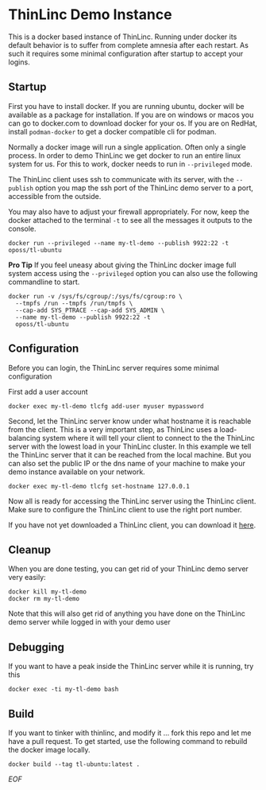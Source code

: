 # ThinLinc Demo Instance

This is a docker based instance of ThinLinc. Running under docker its default
behavior is to suffer from complete amnesia after each restart. As such
it requires some minimal configuration after startup to accept your logins.

## Startup

First you have to install docker. If you are running ubuntu, docker will be
available as a package for installation. If you are on windows or macos you
can go to docker.com to download docker for your os. If you are on RedHat,
install `podman-docker` to get a docker compatible cli for podman.

Normally a docker image will run a single application.  Often only a single
process.  In order to demo ThinLinc we get docker to run an entire linux
system for us.  For this to work, docker needs to run in `--privileged` mode.

The ThinLinc client uses ssh to communicate with its server, 
with the `--publish` option you map the ssh port of the ThinLinc demo server
to a port, accessible from the outside. 

You may also have to adjust your firewall appropriately. For now, keep the
docker attached to the terminal `-t` to see all the messages it outputs
to the console.

```console
docker run --privileged --name my-tl-demo --publish 9922:22 -t oposs/tl-ubuntu
```

**Pro Tip** If you feel uneasy about giving the ThinLinc docker image full
system access using the `--privileged` option you can also use the following
commandline to start.

```console
docker run -v /sys/fs/cgroup/:/sys/fs/cgroup:ro \
  --tmpfs /run --tmpfs /run/tmpfs \
  --cap-add SYS_PTRACE --cap-add SYS_ADMIN \
  --name my-tl-demo --publish 9922:22 -t
  oposs/tl-ubuntu
```

## Configuration

Before you can login, the ThinLinc server requires some minimal configuration

First add a user account

```console
docker exec my-tl-demo tlcfg add-user myuser mypassword
```

Second, let the ThinLinc server know under what hostname it is reachable from the client.
This is a very important step, as ThinLinc uses a load-balancing system where it will
tell your client to connect to the the ThinLinc server with the lowest
load in your ThinLinc cluster. In this example we tell the ThinLinc server
that it can be reached from the local machine. But you can also set the
public IP or the dns name of your machine to make your demo instance
available on your network.

```console
docker exec my-tl-demo tlcfg set-hostname 127.0.0.1
```

Now all is ready for accessing the ThinLinc server using the ThinLinc client. Make sure to
configure the ThinLinc client to use the right port number.

If you have not yet downloaded a ThinLinc client, you can download it
[here](https://www.cendio.com/thinlinc/download). 

## Cleanup

When you are done testing, you can get rid of your ThinLinc demo server very easily:

```console
docker kill my-tl-demo
docker rm my-tl-demo
```

Note that this will also get rid of anything you have done on the ThinLinc demo server
while logged in with your demo user

## Debugging

If you want to have a peak inside the ThinLinc server while it is running, try this

```console
docker exec -ti my-tl-demo bash
```

## Build

If you want to tinker with thinlinc, and modify it ... fork this repo and
let me have a pull request. To get started, use the following command to
rebuild the docker image locally.

```console
docker build --tag tl-ubuntu:latest .
```

*EOF*
